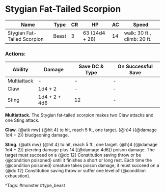 # Stygian Fat-Tailed Scorpion

| Name | Type | CR | HP | AC | Speed |
|------|------|----|----|----|-------|
| Stygian Fat-Tailed Scorpion | Beast | 3 | 63 (14d4 + 28) | 14 | walk: 30 ft., climb: 20 ft. |

### Actions:

| Ability | Damage | Save DC & Type | On Successful Save |
|---------|--------|----------------|--------------------|
| Multiattack | - | - | - |
| Claw | 1d4 + 2 | - | - |
| Sting | 1d4 + 2 + 4d6 | 12 | - |


**Multiattack.** The Stygian fat-tailed scorpion makes two Claw attacks and one Sting attack.

**Claw.** {@atk mw} {@hit 4} to hit, reach 5 ft., one target. {@h}4 ({@damage 1d4 + 2}) bludgeoning damage.

**Sting.** {@atk mw} {@hit 4} to hit, reach 5 ft., one target. {@h}4 ({@damage 1d4 + 2}) piercing damage plus 14 ({@damage 4d6}) poison damage. The target must succeed on a {@dc 12} Constitution saving throw or be {@condition poisoned} until it finishes a short or long rest. Each time the {@condition poisoned} creature takes poison damage, it must succeed on a {@dc 12} Constitution saving throw or suffer one level of {@condition exhaustion}.

^Tags: #monster #type_beast